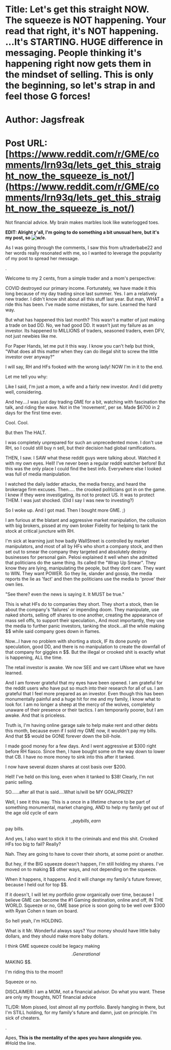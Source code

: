 # Title: Let's get this straight NOW. The squeeze is NOT happening. Your read that right, it's NOT happening. ...It's STARTING. HUGE difference in messaging. People thinking it's happening right now gets them in the mindset of selling. This is only the beginning, so let's strap in and feel those G forces!
# Author: Jagsfreak
# Post URL: [https://www.reddit.com/r/GME/comments/lrn93q/lets_get_this_straight_now_the_squeeze_is_not/](https://www.reddit.com/r/GME/comments/lrn93q/lets_get_this_straight_now_the_squeeze_is_not/)


Not financial advice. My brain makes marbles look like waterlogged toes.  
  
**EDIT: Alright y'all, I'm going to do something a bit unusual here, but it's my post, so ![w/e.](https://media1.tenor.com/images/d18d3b176e82a98030191cb6ebde5a81/tenor.gif?itemid=5412482)**   
  
As I was going through the comments, I saw this from u/traderbabe22 and her words really resonated with me, so I wanted to leverage the popularity of my post to spread her message. 
  
.  
  
Welcome to my 2 cents, from a simple trader and a mom's perspective:  
  
COVID destroyed our primary income. Fortunately, we have made it this long because of my day trading since last summer. Yes. I am a relatively new trader. I didn't know shit about all this stuff last year. But man, WHAT a ride this has been. I've made some mistakes, for sure. Learned the hard way.  
  
But what has happened this last month? This wasn't a matter of just making a trade on bad DD. No, we had good DD. It wasn't just my failure as an investor. Its happened to MILLIONS of traders, seasoned traders, even DFV, not just newbies like me.  
  
For Paper Hands, let me put it this way. I know you can't help but think, "What does all this matter when they can do illegal shit to screw the little investor over anyway?"  
  
I will say, RH and HFs fooked with the wrong lady! NOW I'm in it to the end.  
  
Let me tell you why:  
  
Like I said, I'm just a mom, a wife and a fairly new investor. And I did pretty well, considering.  
  
And hey....I was just day trading GME for a bit, watching with fascination the talk, and riding the wave. Not in the 'movement', per se. Made $6700 in 2 days for the first time ever.  
  
Cool. Cool.  
  
But then The HALT.  
  
I was completely unprepared for such an unprecedented move. I don't use RH, so I could still buy n sell, but their decision had global ramifications.  
  
THEN, I saw. I SAW what these reddit guys were talking about. Watched it with my own eyes. Hell! I've never been a regular reddit watcher before! But this was the only place I could find the best info. Everywhere else I looked was full of media manipulation.  
  
I watched the daily ladder attacks, the media frenzy, and heard the brokerage firm excuses. Then..... the crooked politicians got in on the game. I knew if they were investigating, its not to protect US. It was to protect THEM. I was just shocked. (Did I say I was new to investing?)  
  
So I woke up. And I got mad. Then I bought more GME. ;)  
  
I am furious at the blatant and aggressive market manipulation, the collusion with big brokers, pissed at my own broker Fidelity for helping to tank the stock at critical juncture with RH.  
  
I'm sick at learning just how badly WallStreet is controlled by market manipulators, and most of all by HFs who short a company stock, and then set out to smear the company they targeted and absolutely destroy businesses for personal gain. Pelosi explained it well when she admitted that politicians do the same thing. Its called the "Wrap Up Smear". They know they are lying, manipulating the people, but they dont care. They want to WIN. They want POWER. So they lie, slander and gossip, the media reports the lie as 'fact' and then the politicians use the media to 'prove' their own lies.  
  
"See there? even the news is saying it. It MUST be true."  
  
This is what HFs do to companies they short. They short a stock, then lie about the company's 'failures' or impending doom. They manipulate, use naked shorts, selling off shares to one another, creating the appearance of mass sell offs, to support their speculation., And most importantly, they use the media to further panic investors, tanking the stock...all the while making $$ while said company goes down in flames.  
  
Now...I have no problem with shorting a stock, IF its done purely on speculation, good DD, and there is no manipulation to create the downfall of that company for giggles n $$. But the illegal or crooked shit is exactly what is happening, ALL the time.  
  
The retail investor is awake. We now SEE and we cant UNsee what we have learned.  
  
And I am forever grateful that my eyes have been opened. I am grateful for the reddit users who have put so much into their research for all of us. I am grateful that I feel more prepared as an investor. Even though this has been monumentally painful and a huge hit for me and my family, I know what to look for. I am no longer a sheep at the mercy of the wolves, completely unaware of their presence or their tactics. I am temporarily poorer, but I am awake. And that is priceless.  
  
Truth is, I'm having online garage sale to help make rent and other debts this month, because even if I sold my GME now, it wouldn't pay my bills. And that $$ would be GONE forever down the bill-hole.  
  
I made good money for a few days. And I went aggressive at $300 right before RH fiasco. Since then, I have bought some on the way down to lower that CB. I have no more money to sink into this after it tanked.  
  
I now have several dozen shares at cost basis over $200.  
  
Hell! I've held on this long, even when it tanked to $38! Clearly, I'm not panic selling.  
  
SO......after all that is said....What is/will be MY GOAL/PRIZE?  
  
Well, I see it this way. This is a once in a lifetime chance to be part of something monumental, market changing, AND to help my family get out of the age old cycle of earn $$, pay bills, earn $$ pay bills.  
  
And yes, I also want to stick it to the criminals and end this shit. Crooked HFs too big to fail? Really?  
  
Nah. They are going to have to cover their shorts, at some point or another.  
  
But hey, if the BIG squeeze doesn't happen, I'm still holding my shares. I've moved on to making $$ other ways, and not depending on the squeeze.  
  
When it happens, it happens. And it will change my family's future forever, because I held out for top $$.  
  
If it doesn't, I will let my portfolio grow organically over time, because I believe GME can become the #1 Gaming destination, online and off, IN THE WORLD. Squeeze or no, GME base price is soon going to be well over $300 with Ryan Cohen n team on board.  
  
So hell yeah, I'm HOLDING.  
  
What is it Mr. Wonderful always says? Your money should have little baby dollars, and they should make more baby dollars.  
  
I think GME squeeze could be legacy making $$. Generational $$ MAKING $$.  
  
I'm riding this to the moon!!  
  
Squeeze or no.  
  
DISCLAIMER: I am a MOM, not a financial advisor. Do what you want. These are only my thoughts, NOT financial advice  

TL/DR: Mom pissed, lost almost all my portfolio. Barely hanging in there, but I'm STILL holding, for my family's future and damn, just on principle. I'm sick of cheaters.  
  
.  
  
Apes, **This is the mentality of the apes you have alongside you.**  
#Hold the line.